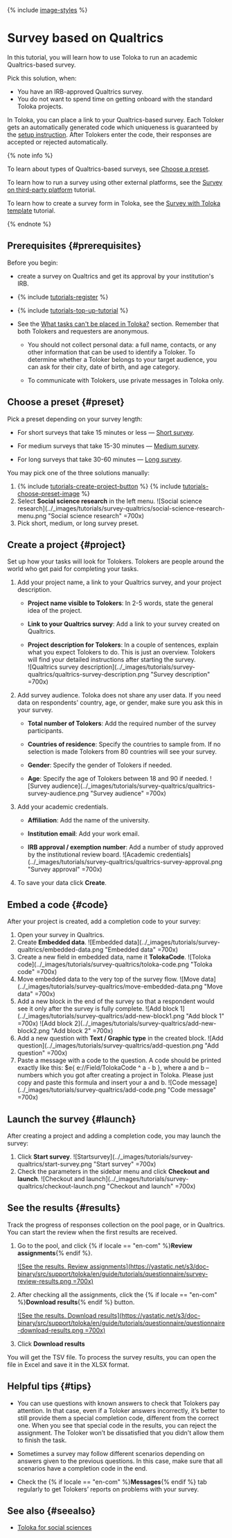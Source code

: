 {% include [image-styles](../../../_includes/image-styles.md) %}

# Survey based on Qualtrics

In this tutorial, you will learn how to use Toloka to run an academic Qualtrics-based survey. 

Pick this solution, when:

* You have an IRB-approved Qualtrics survey.
* You do not want to spend time on getting onboard with the standard Toloka projects.

In Toloka, you can place a link to your Qualtrics-based survey. Each Toloker gets an automatically generated code which uniqueness is guaranteed by the [setup instruction](questionnaire-qualtrics.md#embed-a-code-code). After Tolokers enter the code, their responses are accepted or rejected automatically. 

{% note info %}

To learn about types of Qualtrics-based surveys, see [Choose a preset](questionnaire-qualtrics.md#choose-a-preset-preset).

To learn how to run a survey using other external platforms, see the [Survey on third-party platform](questionnaire-other.md) tutorial.

To learn how to create a survey form in Toloka, see the [Survey with Toloka template](questionnaire-toloka.md) tutorial.


{% endnote %}

## Prerequisites {#prerequisites}

Before you begin:

- create a survey on Qualtrics and get its approval by your institution's IRB.

- {% include [tutorials-register](../_includes/tutorials/register.md) %}

- {% include [tutorials-top-up-tutorial](../_includes/tutorials/top-up-tutorial.md) %}

- See the [What tasks can't be placed in Toloka?](../concepts/unwanted.md#requirements-for-survey) section. Remember that both Tolokers and requesters are anonymous.

    - You should not collect personal data: a full name, contacts, or any other information that can be used to identify a Toloker. To determine whether a Toloker belongs to your target audience, you can ask for their city, date of birth, and age category.

    - To communicate with Tolokers, use private messages in Toloka only.

## Choose a preset {#preset}

Pick a preset depending on your survey length:

* For short surveys that take 15 minutes or less — [Short survey](https://platform.toloka.ai/requester/templates?choosedCard=IuW9rwmVFAAB1ifPeFvJ&choosedTag=A3MdOlBKzWKcrpxg3JNQ). 

* For medium surveys that take 15-30 minutes — [Medium survey](https://platform.toloka.ai/requester/templates?choosedCard=IuW9rwmVFAAB1ifPeFvF&choosedTag=A3MdOlBKzWKcrpxg3JNQ).

* For long surveys that take 30-60 minutes — [Long survey](https://platform.toloka.ai/requester/templates?choosedCard=IuW9rwmVFAAB1ifPeFvv&choosedTag=A3MdOlBKzWKcrpxg3JNQ).

You may pick one of the three solutions manually:
1. {% include [tutorials-create-project-button](../_includes/tutorials/create-project-button.md) %}
   {% include [tutorials-choose-preset-image](../_includes/tutorials/choose-preset-image.md) %}
1. Select **Social science research** in the left menu.
![Social science research](../_images/tutorials/survey-qualtrics/social-science-research-menu.png "Social science research" =700x)
1. Pick short, medium, or long survey preset.


## Create a project {#project}

Set up how your tasks will look for Tolokers. Tolokers are people around the world who get paid for completing your tasks.
1. Add your project name, a link to your Qualtrics survey, and your project description.

    * **Project name visible to Tolokers**: In 2-5 words, state the general idea of the project.

    * **Link to your Qualtrics survey**: Add a link to your survey created on Qualtrics.

    * **Project description for Tolokers**: In a couple of sentences, explain what you expect Tolokers to do. This is just an overview. Tolokers will find your detailed instructions after starting the survey.  
![Qualtrics survey description](../_images/tutorials/survey-qualtrics/qualtrics-survey-description.png "Survey description" =700x)
1. Add survey audience.
Toloka does not share any user data. If you need data on respondents' country, age, or gender, make sure you ask this in your survey.

    * **Total number of Tolokers**: Add the required number of the survey participants.

    * **Countries of residence**: Specify the countries to sample from. If no selection is made Tolokers from 80 countries will see your survey.

    * **Gender**: Specify the gender of Tolokers if needed.

    * **Age**: Specify the age of Tolokers between 18 and 90 if needed.
![Survey audience](../_images/tutorials/survey-qualtrics/qualtrics-survey-audience.png "Survey audience" =700x)
1. Add your academic credentials.

    * **Affiliation**: Add the name of the university.

    * **Institution email**: Add your work email.

    * **IRB approval / exemption number**: Add a number of study approved by the institutional review board.
![Academic credentials](../_images/tutorials/survey-qualtrics/qualtrics-survey-approval.png "Survey approval" =700x)

1. To save your data click **Create**.

## Embed a code {#code}

After your project is created, add a completion code to your survey:

1. Open your survey in Qualtrics.
1. Create **Embedded data**.
![Embedded data](../_images/tutorials/survey-qualtrics/embedded-data.png "Embedded data" =700x)
1. Create a new field in embedded data, name it **TolokaCode**.
![Toloka code](../_images/tutorials/survey-qualtrics/toloka-code.png "Toloka code" =700x)
1. Move embedded data to the very top of the survey flow.
![Move data](../_images/tutorials/survey-qualtrics/move-embedded-data.png "Move data" =700x)
1. Add a new block in the end of the survey so that a respondent would see it only after the survey is fully complete.
![Add block 1](../_images/tutorials/survey-qualtrics/add-new-block1.png "Add block 1" =700x)
![Add block 2](../_images/tutorials/survey-qualtrics/add-new-block2.png "Add block 2" =700x)
1. Add a new question with **Text / Graphic type** in the created block.
![Add question](../_images/tutorials/survey-qualtrics/add-question.png "Add question" =700x)
1. Paste a message with a code to the question. A code should be printed exactly like this: $e{ e://Field/TolokaCode ^ a - b }, where a and b –numbers which you got after creating a project in Toloka. Please just copy and paste this formula and insert your a and b.
![Code message](../_images/tutorials/survey-qualtrics/add-code.png "Code message" =700x)

## Launch the survey {#launch}

After creating a project and adding a completion code, you may launch the survey:
1. Click **Start survey**.
![Startsurvey](../_images/tutorials/survey-qualtrics/start-survey.png "Start survey" =700x)
1. Check the parameters in the sidebar menu and click **Checkout and launch**. 
![Checkout and launch](../_images/tutorials/survey-qualtrics/checkout-launch.png "Checkout and launch" =700x)

## See the results {#results}

Track the progress of responses collection on the pool page, or in Qualtrics. You can start the review when the first results are received.
1. Go to the pool, and click {% if locale == "en-com" %}**Review assignments**{% endif %}.

    [![See the results. Review assignments](https://yastatic.net/s3/doc-binary/src/support/toloka/en/guide/tutorials/questionnaire/survey-review-results.png =700x)](https://yastatic.net/s3/doc-binary/src/support/toloka/en/guide/tutorials/questionnaire/survey-review-results.png)
1. After checking all the assignments, сlick the {% if locale == "en-com" %}**Download results**{% endif %} button.

    [![See the results. Download results](https://yastatic.net/s3/doc-binary/src/support/toloka/en/guide/tutorials/questionnaire/questionnaire-download-results.png =700x)](https://yastatic.net/s3/doc-binary/src/support/toloka/en/guide/tutorials/questionnaire/questionnaire-download-results.png)
1. Click **Download results**

You will get the TSV file. To process the survey results, you can open the file in Excel and save it in the XLSX format.

## Helpful tips {#tips}

- You can use questions with known answers to check that Tolokers pay attention. In that case, even if a Toloker answers incorrectly, it’s better to still provide them a special completion code, different from the correct one. When you see that special code in the results, you can reject the assignment. The Toloker won’t be dissatisfied that you didn't allow them to finish the task.

- Sometimes a survey may follow different scenarios depending on answers given to the previous questions. In this case, make sure that all scenarios have a completion code in the end.

- Check the {% if locale == "en-com" %}**Messages**{% endif %} tab regularly to get Tolokers’ reports on problems with your survey.

## See also {#seealso}

- [Toloka for social sciences](https://toloka.ai/toloka-for-social-sciences/)